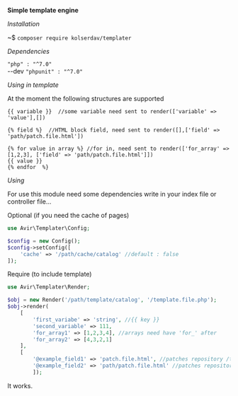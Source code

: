 **Simple template engine**  

_Installation_  

~$ `composer require kolserdav/templater`  

_Dependencies_ 
 
`"php" : "^7.0"`  
--dev `"phpunit" : "^7.0"`  
 

_Using in template_

At the moment the following structures are supported

```$xslt
{{ variable }}  //some variable need sent to render(['variable' => 'value'],[])
 
{% field %}  //HTML block field, need sent to render([],['field' => 'path/patch.file.html'])

{% for value in array %} //for in, need sent to render(['for_array' => [1,2,3], ['field' => 'path/patch.file.html']])  
{{ value }}
{% endfor  %}
``` 

_Using_

For use this module need some dependencies write in your index file
or controller file...  
  
Optional (if you need the cache of pages) 

```php
use Avir\Templater\Config;

$config = new Config();
$config->setConfig([
    'cache' => '/path/cache/catalog' //default : false
]);
```
Require (to include template)

```php
use Avir\Templater\Render;

$obj = new Render('/path/template/catalog', '/template.file.php'); 
$obj->render(
    [
        'first_variabe' => 'string', //{{ key }} 
        'second_variable' => 111,
        'for_array1' => [1,2,3,4], //arrays need have 'for_' after
        'for_array2' => [4,3,2,1]
    ],
    [
        '@example_field1' => 'patch.file.html', //patches repository /template-catalog/views
        '@example_field2' => 'path/patch.file.html' //patches repository /template-catalog/views/path
        ]);
```


It works.


